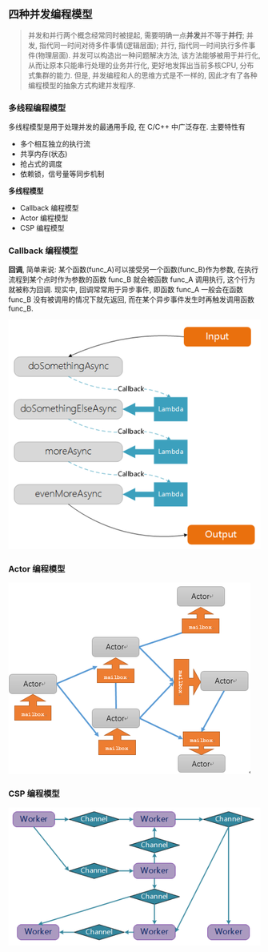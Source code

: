 ## 四种并发编程模型

> 并发和并行两个概念经常同时被提起, 需要明确一点**并发**并不等于**并行**; 并发, 指代同一时间对待多件事情(逻辑层面); 并行, 指代同一时间执行多件事件(物理层面). 并发可以构造出一种问题解决方法, 该方法能够被用于并行化, 从而让原本只能串行处理的业务并行化, 更好地发挥出当前多核CPU, 分布式集群的能力. 但是, 并发编程和人的思维方式是不一样的, 因此才有了各种编程模型的抽象方式构建并发程序.

### 多线程编程模型

多线程模型是用于处理并发的最通用手段, 在 C/C++ 中广泛存在. 主要特性有
- 多个相互独立的执行流
- 共享内存(状态)
- 抢占式的调度
- 依赖锁，信号量等同步机制

**多线程模型**
- Callback 编程模型
- Actor 编程模型
- CSP 编程模型

### Callback 编程模型

**回调**, 简单来说: 某个函数(func_A)可以接受另一个函数(func_B)作为参数, 在执行流程到某个点时作为参数的函数 func_B 就会被函数 func_A 调用执行, 这个行为就被称为回调. 现实中, 回调常常用于异步事件, 即函数 func_A 一般会在函数 func_B 没有被调用的情况下就先返回, 而在某个异步事件发生时再触发调用函数 func_B.

![](callback.png)

### Actor 编程模型

![](Actor.png)

### CSP 编程模型

![](csp.png)
